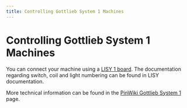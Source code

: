 ```yaml
---
title: Controlling Gottlieb System 1 Machines
---
```


# Controlling Gottlieb System 1 Machines


You can connect your machine using a
[LISY 1 board](../hardware/lisy/index.md). The
documentation regarding switch, coil and light numbering can be found in
LISY documentation.

More technical information can be found in the [PinWiki Gottlieb System
1](http://www.pinwiki.com/wiki/index.php?title=Gottlieb_System_1) page.
